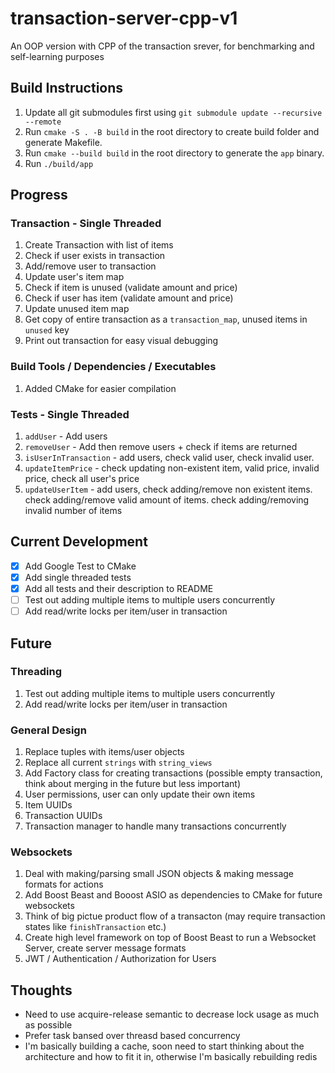 # transaction-server-cpp-v1
An OOP version with CPP of the transaction srever, for benchmarking and self-learning purposes

## Build Instructions
1. Update all git submodules first using ```git submodule update --recursive --remote```
2. Run ```cmake -S . -B build``` in the root directory to create build folder and generate Makefile.
3. Run ```cmake --build build``` in the root directory to generate the ```app``` binary.
4. Run ```./build/app``` 

## Progress
### Transaction - Single Threaded
1. Create Transaction with list of items
2. Check if user exists in transaction
3. Add/remove user to transaction
4. Update user's item map
5. Check if item is unused (validate amount and price)
6. Check if user has item (validate amount and price)
7. Update unused item map
8. Get copy of entire transaction as a ```transaction_map```, unused items in ```unused``` key
9. Print out transaction for easy visual debugging

### Build Tools / Dependencies / Executables
1. Added CMake for easier compilation

### Tests - Single Threaded
1. ```addUser``` - Add users
2. ```removeUser``` - Add then remove users + check if items are returned
3. ```isUserInTransaction``` - add users, check valid user, check invalid user.
4. ```updateItemPrice``` - check updating non-existent item, valid price, invalid price, check all user's price
5. ```updateUserItem``` - add users, check adding/remove non existent items. check adding/remove valid amount of items. check adding/removing invalid number of items
## Current Development
- [X] Add Google Test to CMake
- [X] Add single threaded tests
- [X] Add all tests and their description to README
- [ ] Test out adding multiple items to multiple users concurrently
- [ ] Add read/write locks per item/user in transaction

## Future
### Threading
1. Test out adding multiple items to multiple users concurrently
2. Add read/write locks per item/user in transaction

### General Design
1. Replace tuples with items/user objects
2. Replace all current ```strings``` with ```string_views```
3. Add Factory class for creating transactions (possible empty transaction, think about merging in the future but less important)
4. User permissions, user can only update their own items
5. Item UUIDs
6. Transaction UUIDs
7. Transaction manager to handle many transactions concurrently 

### Websockets
1. Deal with making/parsing small JSON objects & making message formats for actions
2. Add Boost Beast and Booost ASIO as dependencies to CMake for future websockets
3. Think of big pictue product flow of a transacton (may require transaction states like ```finishTransaction``` etc.)
4. Create high level framework on top of Boost Beast to run a Websocket Server, create server message formats
4. JWT / Authentication / Authorization for Users

## Thoughts
- Need to use acquire-release semantic to decrease lock usage as much as possible
- Prefer task bansed over threasd based concurrency
- I'm basically building a cache, soon need to start thinking about the architecture and how to fit it in, otherwise I'm basically rebuilding redis